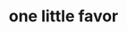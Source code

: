 ---
title: one little favor
artist: samsa
site: Soundcloud
source-url: https://soundcloud.com/iamsamsa/one-little-favor
source: 301325516
---